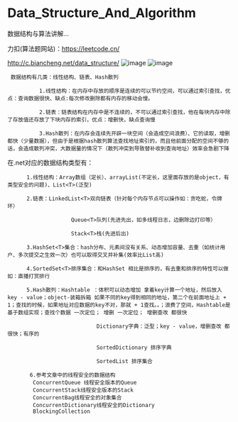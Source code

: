 # Data_Structure_And_Algorithm
数据结构与算法讲解... 

力扣(算法题网站)：https://leetcode.cn/

http://c.biancheng.net/data_structure/
![image](https://user-images.githubusercontent.com/26539681/147548189-f405f13f-57eb-4949-b98a-10804482f453.png)
![image](https://user-images.githubusercontent.com/26539681/147548147-d051704f-2b24-4043-9ae7-759e23ff544d.png)

```
 数据结构有几类：线性结构、链表、Hash散列

          1.线性结构：在内存中存放的顺序是连续的可以节约空间，可以通过索引查找，优点：查询数据很快、缺点:每次修改删除都有内存的移动会慢。

          2.链表：链表结构在内存中是不连续的，不可以通过索引查找，他在每块内存中除了存放值还存放了下块内存的索引，优点：增删快，缺点查询慢

          3.Hash散列：在内存会连续先开辟一块空间（会造成空间浪费）、它的读取，增删都快（少量数据），但由于是根据hash散列算法查找地址索引的，而且他前面分配的空间不够的话，会造成散列冲突，大数据量的情况下（散列冲突到导致替补收到查询地址）效率会急剧下降
```

在.net对应的数据结构类型有：

          1.线性结构：Array数组（定长）、arrayList(不定长，这里面存放的是object，有类型安全的问题)、List<T>(泛型)

          2.链表：LinkedList<T>双向链表（针对每个内存节点可以操作如：贪吃蛇，令牌环）

                        Queue<T>队列(先进先出，如多线程日志，边删除边打印等）

                        Stack<T>栈(先进后出)

          3.HashSet<T>集合：hash分布、元素间没有关系、动态增加容量、去重（如统计用户、多次提交之生效一次）也可以取得交叉并补集(效率比List高)

          4.SortedSet<T>排序集合：和HashSet 相比是排序的，有去重和排序的特性可以做如：直播打赏排行

          5.Hash散列：Hashtable ：体积可以动态增加 拿着key计算一个地址，然后放入key - value；object-装箱拆箱 如果不同的key得到相同的地址，第二个在前面地址上 + 1；查找的时候，如果地址对应数据的key不对，那就 + 1查找。。；浪费了空间，Hashtable是基于数组实现；查找个数据 一次定位； 增删 一次定位； 增删查改 都很快

                                Dictionary字典：泛型；key - value，增删查改 都很快；有序的

                                SortedDictionary 排序字典

                                SortedList 排序集合

           6.参考文章中的线程安全的数据结构
            ConcurrentQueue 线程安全版本的Queue
            ConcurrentStack线程安全版本的Stack
            ConcurrentBag线程安全的对象集合
            ConcurrentDictionary线程安全的Dictionary
            BlockingCollection


